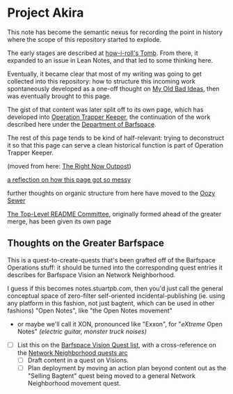# Project Akira

This note has become the semantic nexus for recording the point in history where the scope of this repository started to explode.

The early stages are described at [how-i-roll's Tomb][]. From there, it expanded to an issue in Lean Notes, and that led to some thinking here.

[how-i-roll's Tomb]: qfntb-snnda-gx9ah-w284r-hwz8j

Eventually, it became clear that most of my writing was going to get collected into this repository: how to structure this incoming work spontaneously developed as a one-off thought on [My Old Bad Ideas][], then was eventually brought to this page.

[My Old Bad Ideas]: yfsxd-ek388-ct9ye-xb9we-qb9mj

The gist of that content was later split off to its own page, which has developed into [Operation Trapper Keeper][OTK], the continuation of the work described here under the [Department of Barfspace](mfrzq-ch8r8-wj9a3-bdbdx-ffkc4).

[OTK]: 3pgfc-7y2qe-xx9kp-q3y1z-1gnca

The rest of this page tends to be kind of half-relevant: trying to deconstruct it so that this page can serve a clean historical function is part of Operation Trapper Keeper.

(moved from here: [The Right Now Outpost](vqf81-6650g-8ka3r-k582q-b2vnh))

[a reflection on how this page got so messy](npw74-a77jv-4f8r4-5mazh-bxjmn)

further thoughts on organic structure from here have moved to the [Oozy Sewer](6yanh-hg3gd-s69sp-wyba4-qgkgt)

[The Top-Level README Committee](nta2y-akyde-mq8s9-fcg9c-sqrrc), originally formed ahead of the greater merge, has been given its own page

## Thoughts on the Greater Barfspace

This is a quest-to-create-quests that's been grafted off of the Barfspace Operations stuff: it should be turned into the corresponding quest entries it describes for Barfspace Vision an Network Neighborhood.

I guess if this becomes notes.stuartpb.com, then you'd just call the general conceptual space of zero-filter self-oriented incidental-publishing (ie. using any platform in this fashion, not just bagtent, which can be used in other fashions) "Open Notes", like "the Open Notes movement"

- or maybe we'll call it XON, pronounced like "Exxon", for "*eXtreme* Open Notes" *(electric guitar, monster truck noises)*
- [ ] List this on the [Barfspace Vision Quest list][BVQL], with a cross-reference on the [Network Neighborhood quests arc][NetNQ]
  - [ ] Draft content in a quest on Visions.
  - [ ] Plan deployment by moving an action plan beyond content out as the "Selling Bagtent" quest being moved to a general Network Neighborhood movement quest.

[NetNQ]: h42xe-dwf5b-g7agm-61yar-4sn4y
[BVQL]: n30v4-dw8dc-c98hz-wyaay-1vf8j

